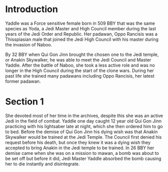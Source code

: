 # Introduction
Yaddle was a Force sensitive female born in 509 BBY that was the same species as Yoda, a Jedi Master and High Council member during the last years of the Jedi Order and Republic.
Her padawan, Oppo Rancisis was a Thisspiasian male that joined the Jedi High Council with his master during the invasion of Naboo.

By 32 BBY when Qui Gon Jinn brought the chosen one to the Jedi temple, or Anakin Skywalker, he was able to meet the Jedi Council and Master Yaddle.
After the battle of Naboo, she took a less active role and was no longer in the High Council during the start of the clone wars.
During her past life she trained many padawans including Oppo Rancisis, her latest former padawan.

# Section 1
She devoted most of her time in the archives, despite this she was an active Jedi in the field of combat.
Yaddle one day caught 12 year old Qui Gon Jinn practicing with his lightsaber late at night, which she then ordered him to go to bed.
Before the demise of Qui Gon Jinn his dying wish was that Anakin Skywalker would be trained at the Jedi Temple.
The Council first denied his request before his death, but once they knew it was a dying wish they accepted to bring Anakin in the Jedi temple to be trained.
In 26 BBY her demise came when she was on a mission to mawan, a bomb was about to be set off but before it did, Jedi Master Yaddle absorbed the bomb causing her to die instantly and disintegrate.
